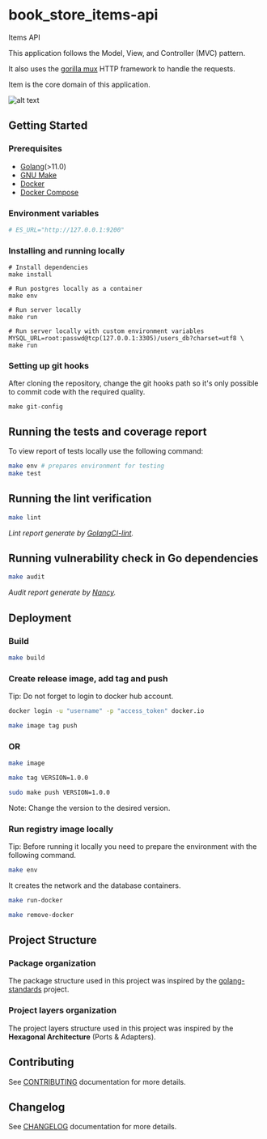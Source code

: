 # book_store_items-api

Items API

This application follows the Model, View, and Controller (MVC) pattern.

It also uses the [gorilla mux](https://github.com/gorilla/mux) HTTP framework to handle the requests.

Item is the core domain of this application.

![alt text](./doc/images/microservicesDiagram.jpg?raw=true)


## Getting Started

### Prerequisites

- [Golang](http://golang.org/)(>11.0)
- [GNU Make](https://www.gnu.org/software/make/)
- [Docker](http://docker.com)
- [Docker Compose](https://docs.docker.com/compose/install/)


### Environment variables

```bash
# ES_URL="http://127.0.0.1:9200"
```

### Installing and running locally
```shell script
# Install dependencies
make install

# Run postgres locally as a container
make env

# Run server locally
make run

# Run server locally with custom environment variables
MYSQL_URL=root:passwd@tcp(127.0.0.1:3305)/users_db?charset=utf8 \
make run
```

### Setting up git hooks

After cloning the repository, change the git hooks path so it's only possible to commit code with the required quality.

```shell script
make git-config
```

## Running the tests and coverage report

To view report of tests locally use the following command:

```bash
make env # prepares environment for testing
make test
```

## Running the lint verification

```bash
make lint
```
_Lint report generate by [GolangCI-lint](https://github.com/golangci/golangci-lint)._

## Running vulnerability check in Go dependencies
```bash
make audit
```
_Audit report generate by [Nancy](https://github.com/sonatype-nexus-community/nancy)._


## Deployment

### Build

```bash
make build
```

### Create release image, add tag and push

Tip: Do not forget to login to docker hub account.
```bash
docker login -u "username" -p "access_token" docker.io
```

```bash
make image tag push
```

### OR

```bash
make image
```
```bash
make tag VERSION=1.0.0
```
```bash
sudo make push VERSION=1.0.0
```

Note: Change the version to the desired version.

### Run registry image locally

Tip: Before running it locally you need to prepare the environment with the following command.
```bash
make env
```
It creates the network and the database containers.

```bash
make run-docker

make remove-docker
```

## Project Structure

### Package organization

The package structure used in this project was inspired by the [golang-standards](https://github.com/golang-standards/project-layout) project.

### Project layers organization

The project layers structure used in this project was inspired by the **Hexagonal Architecture** (Ports & Adapters).


## Contributing
See [CONTRIBUTING](CONTRIBUTING.md) documentation for more details.


## Changelog
See [CHANGELOG](CHANGELOG.md) documentation for more details.
